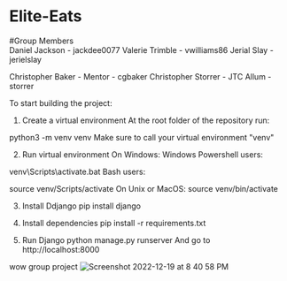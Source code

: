 # Elite-Eats

#Group Members   
Daniel Jackson - jackdee0077
Valerie Trimble - vwilliams86
Jerial Slay - jerielslay

Christopher Baker - Mentor - cgbaker
Christopher Storrer - JTC Allum - storrer


To start building the project:
1. Create a virtual environment
At the root folder of the repository run:

python3 -m venv venv
Make sure to call your virtual environment "venv"

2. Run virtual environment
On Windows:
Windows Powershell users:

venv\Scripts\activate.bat
Bash users:

source venv/Scripts/activate
On Unix or MacOS:
source venv/bin/activate

3. Install Ddjango 
pip install django

4. Install dependencies
pip install -r requirements.txt

5. Run Django
python manage.py runserver
And go to http://localhost:8000

wow group project
![Screenshot 2022-12-19 at 8 40 58 PM](https://user-images.githubusercontent.com/92664733/209028842-4de4dc9d-3f74-406e-8dcd-07ac3c8f433c.png)


